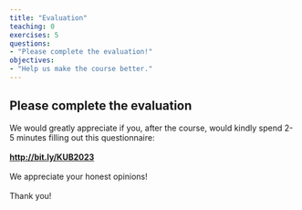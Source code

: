 ```yaml
---
title: "Evaluation"
teaching: 0
exercises: 5
questions:
- "Please complete the evaluation!"
objectives:
- "Help us make the course better."
---
```


## Please complete the evaluation

We would greatly appreciate if you, after the course, would kindly spend 2-5 minutes filling out this questionnaire:\
<br/>
<a href="http://bit.ly/KUB2023" target="_blank"><b>http://bit.ly/KUB2023</b></a>\
<br/>
We appreciate your honest opinions!\
<br/>
Thank you!\
<br/>